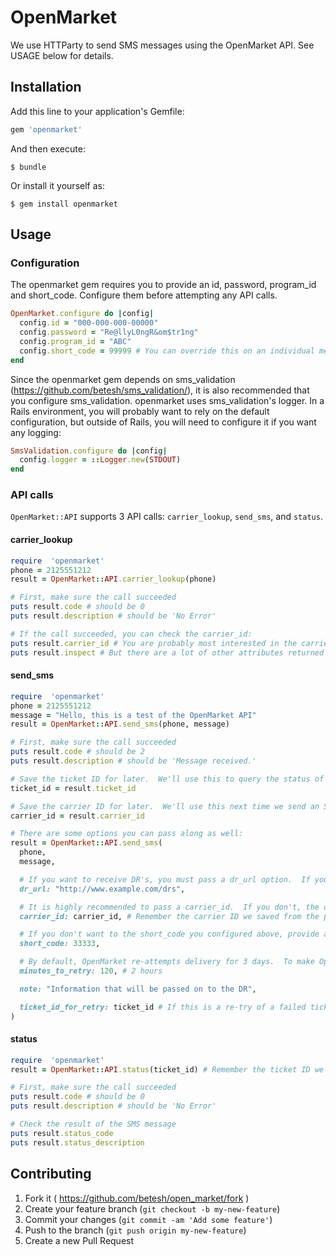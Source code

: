 # OpenMarket

We use HTTParty to send SMS messages using the OpenMarket API.  See USAGE below for details.

## Installation

Add this line to your application's Gemfile:

```ruby
gem 'openmarket'
```

And then execute:

    $ bundle

Or install it yourself as:

    $ gem install openmarket

## Usage

### Configuration

The openmarket gem requires you to provide an id, password, program_id and short_code.  Configure them before attempting any API calls.

```ruby
OpenMarket.configure do |config|
  config.id = "000-000-000-00000"
  config.password = "Re@llyL0ngR&om$tr1ng"
  config.program_id = "ABC"
  config.short_code = 99999 # You can override this on an individual message if necessary
end
```

Since the openmarket gem depends on sms_validation (https://github.com/betesh/sms_validation/), it is also recommended that you configure sms_validation.
openmarket uses sms_validation's logger.  In a Rails environment, you will probably want to rely on the default configuration,
but outside of Rails, you will need to configure it if you want any logging:

```ruby
SmsValidation.configure do |config|
  config.logger = ::Logger.new(STDOUT)
end
```

### API calls

`OpenMarket::API` supports 3 API calls: `carrier_lookup`, `send_sms`, and `status`.

#### carrier_lookup

```ruby
require  'openmarket'
phone = 2125551212
result = OpenMarket::API.carrier_lookup(phone)

# First, make sure the call succeeded
puts result.code # should be 0
puts result.description # should be 'No Error'

# If the call succeeded, you can check the carrier_id:
puts result.carrier_id # You are probably most interested in the carrier_id
puts result.inspect # But there are a lot of other attributes returned by this API call as well
```

#### send_sms

```ruby
require  'openmarket'
phone = 2125551212
message = "Hello, this is a test of the OpenMarket API"
result = OpenMarket::API.send_sms(phone, message)

# First, make sure the call succeeded
puts result.code # should be 2
puts result.description # should be 'Message received.'

# Save the ticket ID for later.  We'll use this to query the status of the ticket.
ticket_id = result.ticket_id

# Save the carrier ID for later.  We'll use this next time we send an SMS to this number.
carrier_id = result.carrier_id

# There are some options you can pass along as well:
result = OpenMarket::API.send_sms(
  phone,
  message,

  # If you want to receive DR's, you must pass a dr_url option.  If you don't pass a URL, no DR will be sent to the default URL.
  dr_url: "http://www.example.com/drs",

  # It is highly recommended to pass a carrier_id.  If you don't, the openmarket gem will make an extra API call to look up the carrier before sending the message.
  carrier_id: carrier_id, # Remember the carrier ID we saved from the previous SMS?

  # If you don't want to the short_code you configured above, provide another short_code to send to:
  short_code: 33333,

  # By default, OpenMarket re-attempts delivery for 3 days.  To make OpenMarket give up and report it as a failure sooner, pass a number of minutes you would like to retry for:
  minutes_to_retry: 120, # 2 hours

  note: "Information that will be passed on to the DR",

  ticket_id_for_retry: ticket_id # If this is a re-try of a failed ticket.
)

```
#### status

```ruby
require  'openmarket'
result = OpenMarket::API.status(ticket_id) # Remember the ticket ID we saved from #send_sms?

# First, make sure the call succeeded
puts result.code # should be 0
puts result.description # should be 'No Error'

# Check the result of the SMS message
puts result.status_code
puts result.status_description

```

## Contributing

1. Fork it ( https://github.com/betesh/open_market/fork )
2. Create your feature branch (`git checkout -b my-new-feature`)
3. Commit your changes (`git commit -am 'Add some feature'`)
4. Push to the branch (`git push origin my-new-feature`)
5. Create a new Pull Request
